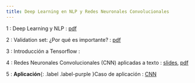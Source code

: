 ```yaml
---
title: Deep Learning en NLP y Redes Neuronales Convolucionales
---
```


1
: Deep Learning y NLP
  : [pdf](/esanNLP/resources/sesion03/Deep_Learning_y_NLP.pdf)

2
: Validation set: ¿Por qué es importante?
  : [pdf](/esanNLP/resources/sesion03/TensorflowII.pdf)

3
: Introducción a Tensorflow
  : [](#)

4
: Redes Neuronales Convolucionales (CNN) aplicadas a texto
  : [slides](/esanNLP/resources/sesion03/CNN_diagrama.pdf), [pdf](/esanNLP/resources/sesion03/Redes_Neuronales_Convolucionales.pdf)

5
: **Aplicación**{: .label .label-purple }Caso de aplicación
  : [CNN](/esanNLP/resources/sesion03/CNN_aplicacion.ipynb)
